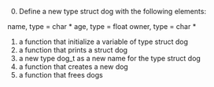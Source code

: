 0. Define a new type struct dog with the following elements:

name, type = char *
age, type = float
owner, type = char *

1. a function that initialize a variable of type struct dog
2. a function that prints a struct dog
3. a new type dog_t as a new name for the type struct dog
4. a function that creates a new dog
5. a function that frees dogs
